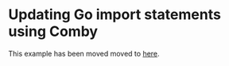# Updating Go import statements using Comby

This example has been moved moved to [here](../tutorials/updating_go_import_statements.md).
